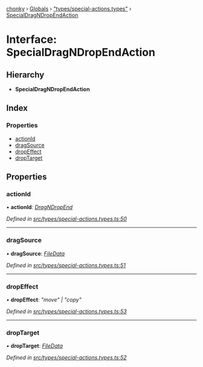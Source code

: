 [chonky](../README.md) › [Globals](../globals.md) › ["types/special-actions.types"](../modules/_types_special_actions_types_.md) › [SpecialDragNDropEndAction](_types_special_actions_types_.specialdragndropendaction.md)

# Interface: SpecialDragNDropEndAction

## Hierarchy

* **SpecialDragNDropEndAction**

## Index

### Properties

* [actionId](_types_special_actions_types_.specialdragndropendaction.md#actionid)
* [dragSource](_types_special_actions_types_.specialdragndropendaction.md#dragsource)
* [dropEffect](_types_special_actions_types_.specialdragndropendaction.md#dropeffect)
* [dropTarget](_types_special_actions_types_.specialdragndropendaction.md#droptarget)

## Properties

###  actionId

• **actionId**: *[DragNDropEnd](../enums/_types_special_actions_types_.specialaction.md#dragndropend)*

*Defined in [src/types/special-actions.types.ts:50](https://github.com/TimboKZ/Chonky/blob/2de2c80/src/types/special-actions.types.ts#L50)*

___

###  dragSource

• **dragSource**: *[FileData](_types_files_types_.filedata.md)*

*Defined in [src/types/special-actions.types.ts:51](https://github.com/TimboKZ/Chonky/blob/2de2c80/src/types/special-actions.types.ts#L51)*

___

###  dropEffect

• **dropEffect**: *"move" | "copy"*

*Defined in [src/types/special-actions.types.ts:53](https://github.com/TimboKZ/Chonky/blob/2de2c80/src/types/special-actions.types.ts#L53)*

___

###  dropTarget

• **dropTarget**: *[FileData](_types_files_types_.filedata.md)*

*Defined in [src/types/special-actions.types.ts:52](https://github.com/TimboKZ/Chonky/blob/2de2c80/src/types/special-actions.types.ts#L52)*
